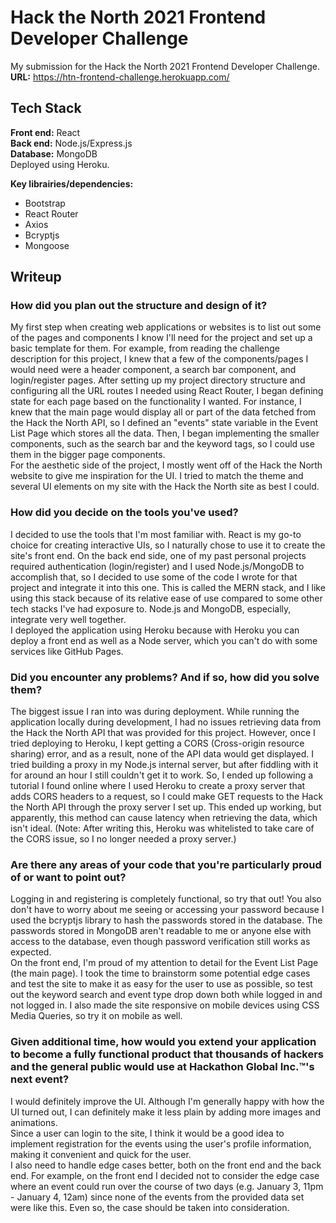 # Hack the North 2021 Frontend Developer Challenge

My submission for the Hack the North 2021 Frontend Developer Challenge.  
**URL:** https://htn-frontend-challenge.herokuapp.com/

## Tech Stack

**Front end:** React  
**Back end:** Node.js/Express.js  
**Database:** MongoDB  
Deployed using Heroku.

**Key librairies/dependencies:**

- Bootstrap
- React Router
- Axios
- Bcryptjs
- Mongoose

## Writeup

### How did you plan out the structure and design of it?

My first step when creating web applications or websites is to list out some of the pages and components I know I'll need for the project and set up a basic template for them. For example, from reading the challenge description for this project, I knew that a few of the components/pages I would need were a header component, a search bar component, and login/register pages. After setting up my project directory structure and configuring all the URL routes I needed using React Router, I began defining state for each page based on the functionality I wanted. For instance, I knew that the main page would display all or part of the data fetched from the Hack the North API, so I defined an "events" state variable in the Event List Page which stores all the data. Then, I began implementing the smaller components, such as the search bar and the keyword tags, so I could use them in the bigger page components.  
For the aesthetic side of the project, I mostly went off of the Hack the North website to give me inspiration for the UI. I tried to match the theme and several UI elements on my site with the Hack the North site as best I could.

### How did you decide on the tools you've used?

I decided to use the tools that I'm most familiar with. React is my go-to choice for creating interactive UIs, so I naturally chose to use it to create the site's front end. On the back end side, one of my past personal projects required authentication (login/register) and I used Node.js/MongoDB to accomplish that, so I decided to use some of the code I wrote for that project and integrate it into this one. This is called the MERN stack, and I like using this stack because of its relative ease of use compared to some other tech stacks I've had exposure to. Node.js and MongoDB, especially, integrate very well together.  
I deployed the application using Heroku because with Heroku you can deploy a front end as well as a Node server, which you can't do with some services like GitHub Pages.

### Did you encounter any problems? And if so, how did you solve them?

The biggest issue I ran into was during deployment. While running the application locally during development, I had no issues retrieving data from the Hack the North API that was provided for this project. However, once I tried deploying to Heroku, I kept getting a CORS (Cross-origin resource sharing) error, and as a result, none of the API data would get displayed. I tried building a proxy in my Node.js internal server, but after fiddling with it for around an hour I still couldn't get it to work. So, I ended up following a tutorial I found online where I used Heroku to create a proxy server that adds CORS headers to a request, so I could make GET requests to the Hack the North API through the proxy server I set up. This ended up working, but apparently, this method can cause latency when retrieving the data, which isn't ideal. (Note: After writing this, Heroku was whitelisted to take care of the CORS issue, so I no longer needed a proxy server.)

### Are there any areas of your code that you're particularly proud of or want to point out?

Logging in and registering is completely functional, so try that out! You also don't have to worry about me seeing or accessing your password because I used the bcryptjs library to hash the passwords stored in the database. The passwords stored in MongoDB aren't readable to me or anyone else with access to the database, even though password verification still works as expected.  
On the front end, I'm proud of my attention to detail for the Event List Page (the main page). I took the time to brainstorm some potential edge cases and test the site to make it as easy for the user to use as possible, so test out the keyword search and event type drop down both while logged in and not logged in. I also made the site responsive on mobile devices using CSS Media Queries, so try it on mobile as well.

### Given additional time, how would you extend your application to become a fully functional product that thousands of hackers and the general public would use at Hackathon Global Inc.™'s next event?

I would definitely improve the UI. Although I'm generally happy with how the UI turned out, I can definitely make it less plain by adding more images and animations.  
Since a user can login to the site, I think it would be a good idea to implement registration for the events using the user's profile information, making it convenient and quick for the user.  
I also need to handle edge cases better, both on the front end and the back end. For example, on the front end I decided not to consider the edge case where an event could run over the course of two days (e.g. January 3, 11pm - January 4, 12am) since none of the events from the provided data set were like this. Even so, the case should be taken into consideration.
